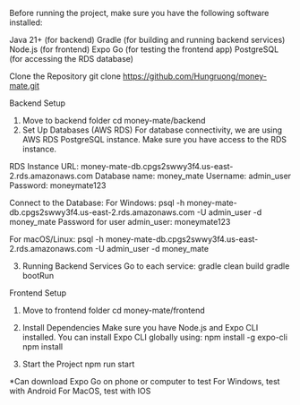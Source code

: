 Before running the project, make sure you have the following software installed:

Java 21+ (for backend)
Gradle (for building and running backend services)
Node.js (for frontend)
Expo Go (for testing the frontend app)
PostgreSQL (for accessing the RDS database)

Clone the Repository
git clone https://github.com/Hungruong/money-mate.git

Backend Setup
1. Move to backend folder
cd money-mate/backend
2. Set Up Databases (AWS RDS)
For database connectivity, we are using AWS RDS PostgreSQL instance. Make sure you have access to the RDS instance.

RDS Instance URL: money-mate-db.cpgs2swwy3f4.us-east-2.rds.amazonaws.com
Database name: money_mate
Username: admin_user
Password: moneymate123

Connect to the Database:
For Windows:
psql -h money-mate-db.cpgs2swwy3f4.us-east-2.rds.amazonaws.com -U admin_user -d money_mate
Password for user admin_user: moneymate123

For macOS/Linux:
psql -h money-mate-db.cpgs2swwy3f4.us-east-2.rds.amazonaws.com -U admin_user -d money_mate

3. Running Backend Services
Go to each service:
gradle clean build
gradle bootRun


Frontend Setup
1. Move to frontend folder
cd money-mate/frontend

2. Install Dependencies
Make sure you have Node.js and Expo CLI installed. You can install Expo CLI globally using:
npm install -g expo-cli
npm install

3. Start the Project
npm run start


*Can download Expo Go on phone or computer to test
For Windows, test with Android
For MacOS, test with IOS